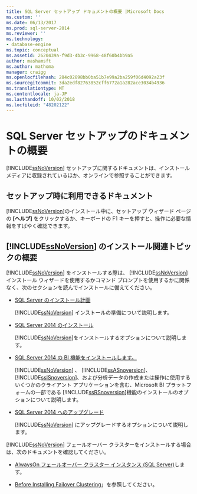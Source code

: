 ```yaml
---
title: SQL Server セットアップ ドキュメントの概要 |Microsoft Docs
ms.custom: ''
ms.date: 06/13/2017
ms.prod: sql-server-2014
ms.reviewer: ''
ms.technology:
- database-engine
ms.topic: conceptual
ms.assetid: 2620439a-f9d3-4b3c-9968-48f60b4bb9a5
author: mashamsft
ms.author: mathoma
manager: craigg
ms.openlocfilehash: 284c02898bb0ba51b7e99a2ba259f06d4092a23f
ms.sourcegitcommit: 3da2edf82763852cff6772a1a282ace3034b4936
ms.translationtype: MT
ms.contentlocale: ja-JP
ms.lasthandoff: 10/02/2018
ms.locfileid: "48202122"
---
```

# <a name="overview-of-sql-server-setup-documentation"></a>SQL Server セットアップのドキュメントの概要
  [!INCLUDE[ssNoVersion](../../includes/ssnoversion-md.md)] セットアップに関するドキュメントは、インストール メディアに収録されているほか、オンラインで参照することができます。  
  
## <a name="documentation-available-during-setup"></a>セットアップ時に利用できるドキュメント  
 [!INCLUDE[ssNoVersion](../../includes/ssnoversion-md.md)]のインストール中に、セットアップ ウィザード ページの **[ヘルプ]** をクリックするか、キーボードの F1 キーを押すと、操作に必要な情報をすばやく確認できます。  
  
## <a name="overview-of-includessnoversionincludesssnoversion-mdmd-installation-topics"></a>[!INCLUDE[ssNoVersion](../../includes/ssnoversion-md.md)] のインストール関連トピックの概要  
 [!INCLUDE[ssNoVersion](../../includes/ssnoversion-md.md)] をインストールする際は、 [!INCLUDE[ssNoVersion](../../includes/ssnoversion-md.md)]インストール ウィザードを使用するかコマンド プロンプトを使用するかに関係なく、次のセクションを読んでインストールに備えてください。  
  
-   [SQL Server のインストール計画](../../../2014/sql-server/install/planning-a-sql-server-installation.md)  
  
     [!INCLUDE[ssNoVersion](../../includes/ssnoversion-md.md)] インストールの準備について説明します。  
  
-   [SQL Server 2014 のインストール](../../database-engine/install-windows/install-sql-server.md)  
  
     [!INCLUDE[ssNoVersion](../../includes/ssnoversion-md.md)]をインストールするオプションについて説明します。  
  
-   [SQL Server 2014 の BI 機能をインストールします。](install-sql-server-business-intelligence-features.md)  
  
     [!INCLUDE[ssNoVersion](../../includes/ssnoversion-md.md)] 、 [!INCLUDE[ssASnoversion](../../includes/ssasnoversion-md.md)]、 [!INCLUDE[ssISnoversion](../../includes/ssisnoversion-md.md)]、および分析データの作成または操作に使用するいくつかのクライアント アプリケーションを含む、Microsoft BI プラットフォームの一部である [!INCLUDE[ssRSnoversion](../../includes/ssrsnoversion-md.md)]機能のインストールのオプションについて説明します。  
  
-   [SQL Server 2014 へのアップグレード](../../database-engine/install-windows/upgrade-sql-server.md)  
  
     [!INCLUDE[ssNoVersion](../../includes/ssnoversion-md.md)] にアップグレードするオプションについて説明します。  
  
 [!INCLUDE[ssNoVersion](../../includes/ssnoversion-md.md)] フェールオーバー クラスターをインストールする場合は、次のドキュメントを確認してください。  
  
-   [AlwaysOn フェールオーバー クラスター インスタンス (SQL Server)](../failover-clusters/windows/always-on-failover-cluster-instances-sql-server.md)します。  
  
-   [Before Installing Failover Clustering](../failover-clusters/install/before-installing-failover-clustering.md)」を参照してください。  
  
  
